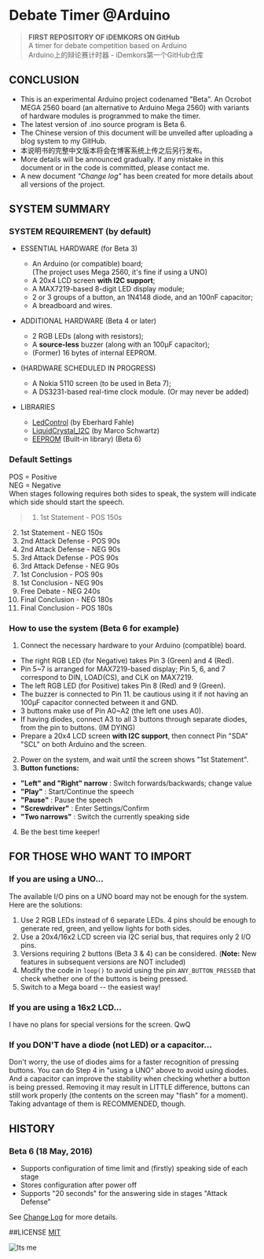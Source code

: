 # Debate Timer @Arduino
> **FIRST REPOSITORY OF iDEMKORS ON GitHub**  
A timer for debate competition based on Arduino  
Arduino上的辩论赛计时器 - iDemkors第一个GitHub仓库

## CONCLUSION
+ This is an experimental Arduino project codenamed "Beta". An Ocrobot MEGA 2560 board (an alternative to Arduino Mega 2560) with variants of hardware modules is programmed to make the timer.
+ The latest version of .ino source program is Beta 6.
+ The Chinese version of this document will be unveiled after uploading a blog system to my GitHub.
+ 本说明书的完整中文版本将会在博客系统上传之后另行发布。
+ More details will be announced gradually. If any mistake in this document or in the code is committed, please contact me.
+ A new document *"Change log"* has been created for more details about all versions of the project.

## SYSTEM SUMMARY

### SYSTEM REQUIREMENT (by default)
* ESSENTIAL HARDWARE (for Beta 3)
  + An Arduino (or compatible) board;  
(The project uses Mega 2560, it's fine if using a UNO)
  + A 20x4 LCD screen **with I2C support**;
  + A MAX7219-based 8-digit LED display module;
  + 2 or 3 groups of a button, an 1N4148 diode, and an 100nF capacitor;
  + A breadboard and wires.

* ADDITIONAL HARDWARE (Beta 4 or later)
  + 2 RGB LEDs (along with resistors);
  + A **source-less** buzzer (along with an 100μF capacitor);
  + (Former) 16 bytes of internal EEPROM.

* (HARDWARE SCHEDULED IN PROGRESS)
  + A Nokia 5110 screen (to be used in Beta 7);
  + A DS3231-based real-time clock module. (Or may never be added)

* LIBRARIES
  + [LedControl](http://wayoda.github.io/LedControl/) (by Eberhard Fahle)
  + [LiquidCrystal_I2C](https://github.com/marcoschwartz/LiquidCrystal_I2C) (by Marco Schwartz)
  + [EEPROM](https://www.arduino.cc/en/Reference/EEPROM) (Built-in library) (Beta 6)
### Default Settings 
POS = Positive  
NEG = Negative  
When stages following requires both sides to speak, the system will indicate which side should start the speech. 
>  01. 1st Statement - POS 150s  
02. 1st Statement - NEG 150s   
03. 2nd Attack Defense - POS 90s  
04. 2nd Attack Defense - NEG 90s  
05. 3rd Attack Defense - POS 90s  
06. 3rd Attack Defense - NEG 90s    
07. 1st Conclusion - POS 90s  
08. 1st Conclusion - NEG 90s  
09. Free Debate - NEG  240s  
10. Final Conclusion - NEG 180s  
11. Final Conclusion - POS 180s
### How to use the system (Beta 6 for example)
1. Connect the necessary hardware to your Arduino (compatible) board.
  + The right RGB LED (for Negative) takes Pin 3 (Green) and 4 (Red).
  + Pin 5~7 is arranged for MAX7219-based display; Pin 5, 6, and 7 correspond to DIN, LOAD(CS), and CLK on MAX7219.
  + The left RGB LED (for Positive) takes Pin 8 (Red) and 9 (Green).
  + The buzzer is connected to Pin 11. be cautious using it if not having an 100μF capacitor connected between it and GND.
  + 3 buttons make use of Pin A0~A2 (the left one uses A0).
  + If having diodes, connect A3 to all 3 buttons through separate diodes, from the pin to buttons. (IM DYING)
  + Prepare a 20x4 LCD screen **with I2C support**, then connect Pin "SDA" "SCL" on both Arduino and the screen.
2. Power on the system, and wait until the screen shows "1st Statement".
3. **Button functions:**
  + **"Left" and "Right" narrow** : Switch forwards/backwards; change value  
  + **"Play"** : Start/Continue the speech  
  + **"Pause"** : Pause the speech  
  + **"Screwdriver"** : Enter Settings/Confirm  
  + **"Two narrows"** : Switch the currently speaking side

4. Be the best time keeper!
 
## FOR THOSE WHO WANT TO IMPORT
### If you are using a UNO...
The available I/O pins on a UNO board may not be enough for the system. Here are the solutions:

  1. Use 2 RGB LEDs instead of 6 separate LEDs. 4 pins should be enough to generate red, green, and yellow lights for both sides.
  2. Use a 20x4/16x2  LCD screen via I2C serial bus, that requires only 2 I/O pins. 
  3. Versions requiring 2 buttons (Beta 3 & 4) can be considered. (**Note:** New features in subsequent versions are NOT included)
  4. Modify the code in `loop()` to avoid using the pin `ANY_BUTTON_PRESSED` that check whether one of the buttons is being pressed.
  5. Switch to a Mega board -- the easiest way!

### If you are using a 16x2 LCD...
I have no plans for special versions for the screen. QwQ

### If you DON'T have a diode (not LED) or a capacitor...
Don't worry, the use of diodes aims for a faster recognition of pressing buttons. You can do Step 4 in "using a UNO" above to avoid using diodes.  
And a capacitor can improve the stability when checking whether a button is being pressed. Removing it may result in LITTLE difference, buttons can still work properly (the contents on the screen may "flash" for a moment).  
Taking advantage of them is RECOMMENDED, though.

## HISTORY
### Beta 6 (18 May, 2016)
+ Supports configuration of time limit and (firstly) speaking side of each stage
+ Stores configuration after power off
+ Supports "20 seconds" for the answering side in stages "Attack Defense"

See [Change Log](https://github.com/iDemkors/DebateTimer-Arduino/blob/master/Changelog.md) for more details.

##LICENSE
[MIT](https://github.com/iDemkors/DebateTimer-Arduino/blob/master/LICENSE.md)

![Its me](http://ww1.sinaimg.cn/large/62fb934ajw1f42vsx2wm6j20j60f8wha.jpg)
